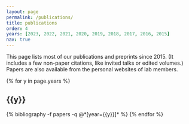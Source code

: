 ```yaml
---
layout: page
permalink: /publications/
title: publications
order: 4
years: [2023, 2022, 2021, 2020, 2019, 2018, 2017, 2016, 2015]
nav: true
---
```


<div class="publications">

<p>This page lists most of our publications and preprints since 2015. (It includes a few non-paper citations, like invited talks or edited volumes.) Papers are also available from the personal websites of lab members.
</p>

{% for y in page.years %}
  <h2 class="year">{{y}}</h2>
  {% bibliography -f papers -q @*[year={{y}}]* %}
{% endfor %}

</div>
